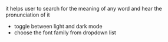 it helps user to search for the meaning of any word and hear the pronunciation of it 
- toggle between light and dark mode 
- choose the font family from dropdown list
